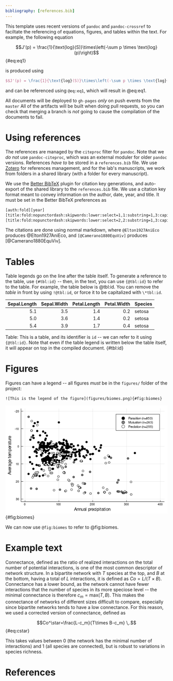 ```yaml
---
bibliography: [references.bib]
---
```


This template uses recent versions of `pandoc` and `pandoc-crossref` to
faciltate the referencing of equations, figures, and tables within the text. For
example, the following equation

$$J'(p) = \frac{1}{\text{log}(S)}\times\left(-\sum p \times \text{log}(p)\right)$$ {#eq:eq1}

is produced using

~~~latex
$$J'(p) = \frac{1}{\text{log}(S)}\times\left(-\sum p \times \text{log}(p)\right)$$ {#eq:eq1}
~~~

and can be referenced using `@eq:eq1`, which will result in @eq:eq1.

All documents will be deployed to `gh-pages` *only* on push events from the `master`
All of the artifacts will be built when doing pull requests, so you can check that
merging a branch is *not* going to cause the compilation of the documents to fail.

# Using references

The references are managed by the `citeproc` filter for `pandoc`. Note that we
*do not* use `pandoc-citeproc`, which was an external moduler for older `pandoc`
versions. References *have to* be stored in a `references.bib` file. We use
[Zotero](https://www.zotero.org/) for references management, and for the lab's
manuscripts, we work from folders in a shared library (with a folder for every
manuscript).


We use the [Better BibTeX](https://retorque.re/zotero-better-bibtex/) plugin for
citation key generations, and auto-export of the shared library to the
`references.bib` file. We use a citation key format meant to convey information
on the author, date, year, and title. It must be set in the Better BibTeX
preferences as

~~~
[auth:fold][year][title:fold:nopunctordash:skipwords:lower:select=1,1:substring=1,3:capitalize][title:fold:nopunctordash:skipwords:lower:select=2,2:substring=1,3:capitalize]
~~~

The citations are done using normal markdown, where `@Elton1927AniEco` produces
@Elton1927AniEco, and `[@Camerano1880EquViv]` produces [@Camerano1880EquViv].

# Tables

Table legends go on the line after the table itself. To generate a reference to
the table, use `{#tbl:id}` -- then, in the text, you can use `{@tbl:id}` to
refer to the table. For example, the table below is @tbl:id. You can remove the
*table* in front by using `!@tbl:id`, or force it to be capitalized with
`\*tbl:id`.

| Sepal.Length | Sepal.Width | Petal.Length | Petal.Width | Species |
|-------------:|------------:|-------------:|------------:|:--------|
|          5.1 |         3.5 |          1.4 |         0.2 | setosa  |
|          5.0 |         3.6 |          1.4 |         0.2 | setosa  |
|          5.4 |         3.9 |          1.7 |         0.4 | setosa  |

Table: This is a table, and its identifier is `id` -- we can refer to it using
`{@tbl:id}`. Note that even if the table legend is written below the table
itself, it will appear on top in the compiled document. {#tbl:id}

# Figures

Figures can have a legend -- all figures *must* be in the `figures/` folder of
the project:

~~~
![This is the legend of the figure](figures/biomes.png){#fig:biomes}
~~~

![This is the legend of the figure](figures/biomes.png){#fig:biomes}

We can now use `@fig:biomes` to refer to @fig:biomes.

# Example text


Connectance, defined as the ratio of realized interactions on the total number
of potential interactions, is one of the most common descriptor of network
structure. In a bipartite network with $T$ species at the top, and $B$ at the
bottom, having a total of $L$ interactions, it is defined as $Co = L/(T\times
B)$. Connectance has a lower bound, as the network cannot have fewer
interactions that the number of species in its more speciose level -- the
minimal connectance is therefore $c_m = \text{max}(T,B)$. This makes the
connectance of networks of different sizes difficult to compare, especially
since bipartite networks tends to have a low connectance. For this reason, we
used a corrected version of connectance, defined as

$$Co^\star=\frac{L-c_m}{T\times B-c_m} \,.$${#eq:cstar}

This takes values between 0 (the network has the minimal number of interactions)
and 1 (all species are connected), but is robust to variations in species
richness.

# References
